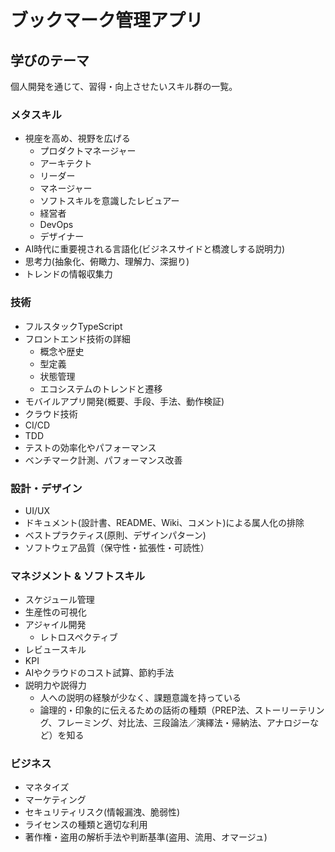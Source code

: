 # ブックマーク管理アプリ

## 学びのテーマ

個人開発を通じて、習得・向上させたいスキル群の一覧。

### メタスキル

- 視座を高め、視野を広げる
  - プロダクトマネージャー
  - アーキテクト
  - リーダー
  - マネージャー
  - ソフトスキルを意識したレビュアー
  - 経営者
  - DevOps
  - デザイナー
- AI時代に重要視される言語化(ビジネスサイドと橋渡しする説明力)
- 思考力(抽象化、俯瞰力、理解力、深掘り)
- トレンドの情報収集力

### 技術

- フルスタックTypeScript
- フロントエンド技術の詳細
  - 概念や歴史
  - 型定義
  - 状態管理
  - エコシステムのトレンドと遷移
- モバイルアプリ開発(概要、手段、手法、動作検証)
- クラウド技術
- CI/CD
- TDD
- テストの効率化やパフォーマンス
- ベンチマーク計測、パフォーマンス改善

### 設計・デザイン

- UI/UX
- ドキュメント(設計書、README、Wiki、コメント)による属人化の排除
- ベストプラクティス(原則、デザインパターン)
- ソフトウェア品質（保守性・拡張性・可読性）

### マネジメント & ソフトスキル

- スケジュール管理
- 生産性の可視化
- アジャイル開発
  - レトロスペクティブ
- レビュースキル
- KPI
- AIやクラウドのコスト試算、節約手法
- 説明力や説得力
  - 人への説明の経験が少なく、課題意識を持っている
  - 論理的・印象的に伝えるための話術の種類（PREP法、ストーリーテリング、フレーミング、対比法、三段論法／演繹法・帰納法、アナロジーなど）を知る

### ビジネス

- マネタイズ
- マーケティング
- セキュリティリスク(情報漏洩、脆弱性)
- ライセンスの種類と適切な利用
- 著作権・盗用の解析手法や判断基準(盗用、流用、オマージュ)
